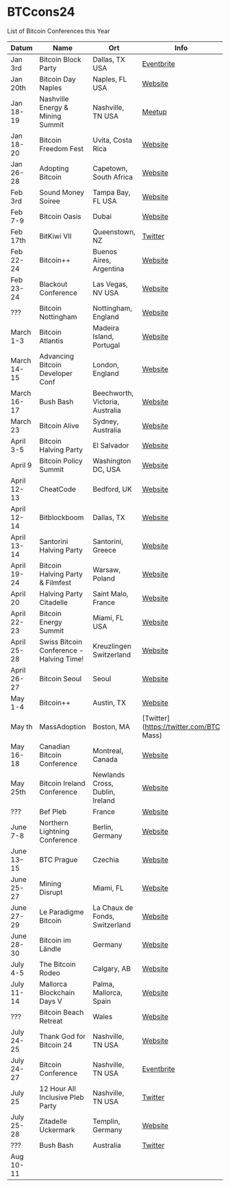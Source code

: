 # BTCcons24
List of Bitcoin Conferences this Year

| Datum     | Name                                      | Ort                                             | Info                                                     |
|-----------|-------------------------------------------|--------------------------------------------------|----------------------------------------------------------|
| Jan 3rd   | Bitcoin Block Party                      | Dallas, TX USA                                  | [Eventbrite](https://www.eventbrite.com/e/bitcoin-block-party-wednesda) |
| Jan 20th  | Bitcoin Day Naples                       | Naples, FL USA                                  | [Website](https://bitcoinday.io/naples24)               |
| Jan 18-19 | Nashville Energy & Mining Summit         | Nashville, TN USA                               | [Meetup](https://www.meetup.com/bitcoinpark/events/290980686/) |
| Jan 18-20 | Bitcoin Freedom Fest                     | Uvita, Costa Rica                               | [Website](https://www.bitcoinfreedomfestival.com/)       |
| Jan 26-28 | Adopting Bitcoin                         | Capetown, South Africa                          | [Website](https://adoptingbitcoin.org/capetown-2024/)   |
| Feb 3rd    | Sound Money Soiree                      | Tampa Bay, FL USA                               | [Website](https://www.bitcoinbay.live/sound-money-soiree) |
| Feb 7-9    | Bitcoin Oasis                            | Dubai                                            | [Website](https://bitcoin-oasis.com)                     |
| Feb 17th   | BitKiwi VII                              | Queenstown, NZ                                  | [Twitter](https://twitter.com/Bitkiwil)                 |
| Feb 22-24  | Bitcoin++                                | Buenos Aires, Argentina                         | [Website](https://bteplusplus.dev)                      |
| Feb 23-24  | Blackout Conference                      | Las Vegas, NV USA                               | [Website](https://www.blackbitcoinbillionaire.com/get-ready-for-the-las-) |
| ???       | Bitcoin Nottingham                      | Nottingham, England                             | [Website](https://www.bitcoinnottingham.or)            |
| March 1-3  | Bitcoin Atlantis                         | Madeira Island, Portugal                        | [Website](https://bitcoinatlantis.com)                  |
| March 14-15| Advancing Bitcoin Developer Conf         | London, England                                 | [Website](https://www.advaneingbitcoin.com)            |
| March 16-17| Bush Bash                                | Beechworth, Victoria, Australia                 | [Website](https://bitcoinbushbash.info)                |
| March 23   | Bitcoin Alive                            | Sydney, Australia                               | [Website](https://bitcoinalive.io)                      |
| April 3-5  | Bitcoin Halving Party                    | El Salvador                                     | [Website](https://bitcoinhalvingparty.com)             |
| April 9   | Bitcoin Policy Summit                    | Washington DC, USA                              | [Website](https://www.btepolicysummit.or)              |
| April 12-13| CheatCode                                | Bedford, UK                                     | [Website](https://www.cheatcode.co.uk)                 |
| April 12-14| Bitblockboom                             | Dallas, TX                                      | [Website](https://bitblockboom.com)                    |
| April 13-14| Santorini Halving Party                  | Santorini, Greece                               | [Website](https://public.theorangepillapp.com/event/651ae68a651a9497e3a85e7d) |
| April 19-24| Bitcoin Halving Party & Filmfest         | Warsaw, Poland                                  | [Website](https://bitcoinfilmfest.com/europeanhalvingparty/) |
| April 20   | Halving Party Citadelle                  | Saint Malo, France                              | [Website](https://www.breizhbitcoin.com/halving-party-citadelle/) |
| April 22-23| Bitcoin Energy Summit                    | Miami, FL USA                                   | [Website](https://www.bitcoinenergysummit.com/)        |
| April 25-28| Swiss Bitcoin Conference - Halving Time! | Kreuzlingen Switzerland                         | [Website](https://swiss-bitcoin-conference.com/)       |
| April 26-27| Bitcoin Seoul                            | Seoul                                            | [Website](https://www.bitcoinseoul.kr)                  |
| May 1-4    | Bitcoin++                                | Austin, TX                                      | [Website](https://bteplusplus.dev)                      |
| May th     | MassAdoption                             | Boston, MA                                      | [Twitter](https://twitter.com/BTC Mass)                |
| May 16-18  | Canadian Bitcoin Conference              | Montreal, Canada                                | [Website](https://canadianbitcoinconf.com)             |
| May 25th   | Bitcoin Ireland Conference               | Newlands Cross, Dublin, Ireland                 | [Website](https://www.bitcoinireland.eu)               |
| ???       | Bef Pleb                                 | France                                           | [Website](https://bitcoincoffee.shop/billettsentral/etn/tickets/) |
| June 7-8   | Northern Lightning Conference            | Berlin, Germany                                 | [Website](https://www.btcprague.com/#)                 |
| June 13-15 | BTC Prague                               | Czechia                                          | [Website](https://bitcoinconferences.events/)          |
| June 25-27 | Mining Disrupt                           | Miami, FL                                       | [Website](https://miningdisrupt.com)                   |
| June 27-29 | Le Paradigme Bitcoin                     | La Chaux de Fonds, Switzerland                 | [Website](https://leparadigmebitcoin.ch)               |
| June 28-30 | Bitcoin im Ländle                       | Germany                                          | [Website](https://einundzwanzig-stuttg.art)            |
| July 4-5   | The Bitcoin Rodeo                       | Calgary, AB                                     | [Website](http://bitcoinrodeo.com/)                    |
| July 11-14 | Mallorca Blockchain Days V               | Palma, Mallorca, Spain                          | [Website](https://mallorcablockchaindays.com)             |
| ???       | Bitcoin Beach Retreat                   | Wales                                            | [Website](htt://tgfb.com/store)                        |
| July 24-25| Thank God for Bitcoin 24                | Nashville, TN USA                               | [Website](https://b.te/conference/2024)                |
| July 24-27| Bitcoin Conference                       | Nashville, TN USA                               | [Eventbrite](https://www.eventbrite.com/e/bitcoin-nashville-2024-12-hour-all-inclusive-pleb-party-july-25-by-anders-tickets-748118852627) |
| July 25   | 12 Hour All Inclusive Pleb Party        | Nashville, TN USA                               | [Twitter](https://twitter.com/ZitadelleuUM)              |
| July 25-28| Zitadelle Uckermark                     | Templin, Germany                                | [Website](https://bitcoinbushbash.info)                |
| ???       | Bush Bash                                | Australia                                       | [Twitter](https://twitter.com/LakeSatoshi)             |
| Aug 10-11  |||
